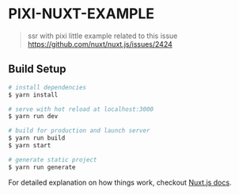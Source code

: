 # PIXI-NUXT-EXAMPLE

> ssr with pixi little example related to this issue 
> https://github.com/nuxt/nuxt.js/issues/2424

## Build Setup

``` bash
# install dependencies
$ yarn install

# serve with hot reload at localhost:3000
$ yarn run dev

# build for production and launch server
$ yarn run build
$ yarn start

# generate static project
$ yarn run generate
```

For detailed explanation on how things work, checkout [Nuxt.js docs](https://nuxtjs.org).
